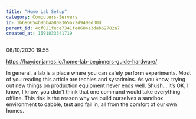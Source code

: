 ```yaml
---
title: "Home Lab Setup"
category: Computers-Servers
id: 1b696654b9bb4a808365a72d949ed30d
parent_id: 4cf021fece7341fe8684a3dab62782a7
created_at: 1591833341719
---
```


06/10/2020 19:55

https://haydenjames.io/home-lab-beginners-guide-hardware/

In general, a lab is a place where you can safely perform experiments. Most of you reading this article are techies and sysadmins. As you know, trying out new things on production equipment never ends well. Shush… it’s OK, I know, I know, you didn’t think that one command would take everything offline. This risk is the reason why we build ourselves a sandbox environment to dabble, test and fail in, all from the comfort of our own homes.
    